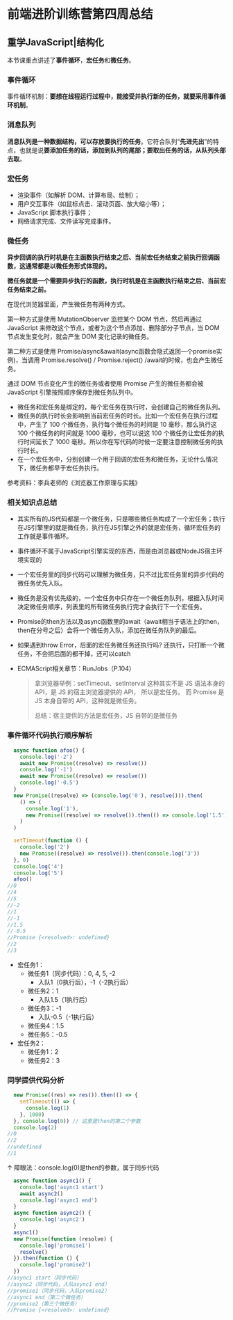 # 前端进阶训练营第四周总结

## 重学JavaScript|结构化

本节课重点讲述了**事件循环**，**宏任务**和**微任务**。

### 事件循环

事件循环机制：**要想在线程运行过程中，能接受并执行新的任务，就要采用事件循环机制**。

### 消息队列

**消息队列是一种数据结构，可以存放要执行的任务**。它符合队列“**先进先出**”的特点，也就是说**要添加任务的话，添加到队列的尾部；要取出任务的话，从队列头部去取**。

### 宏任务

- 渲染事件（如解析 DOM、计算布局、绘制）；
- 用户交互事件（如鼠标点击、滚动页面、放大缩小等）；
- JavaScript 脚本执行事件；
- 网络请求完成、文件读写完成事件。

### 微任务

**异步回调的执行时机是在主函数执行结束之后、当前宏任务结束之前执行回调函数，这通常都是以微任务形式体现的。**

**微任务就是一个需要异步执行的函数，执行时机是在主函数执行结束之后、当前宏任务结束之前。**

在现代浏览器里面，产生微任务有两种方式。

第一种方式是使用 MutationObserver 监控某个 DOM 节点，然后再通过 JavaScript 来修改这个节点，或者为这个节点添加、删除部分子节点，当 DOM 节点发生变化时，就会产生 DOM 变化记录的微任务。

第二种方式是使用 Promise/async&await(async函数会隐式返回一个promise实例)，当调用 Promise.resolve() / Promise.reject() /await的时候，也会产生微任务。

通过 DOM 节点变化产生的微任务或者使用 Promise 产生的微任务都会被 JavaScript 引擎按照顺序保存到微任务队列中。

- 微任务和宏任务是绑定的，每个宏任务在执行时，会创建自己的微任务队列。
- 微任务的执行时长会影响到当前宏任务的时长。比如一个宏任务在执行过程中，产生了 100 个微任务，执行每个微任务的时间是 10 毫秒，那么执行这 100 个微任务的时间就是 1000 毫秒，也可以说这 100 个微任务让宏任务的执行时间延长了 1000 毫秒。所以你在写代码的时候一定要注意控制微任务的执行时长。
- 在一个宏任务中，分别创建一个用于回调的宏任务和微任务，无论什么情况下，微任务都早于宏任务执行。

参考资料：李兵老师的《浏览器工作原理与实践》

### 相关知识点总结

- 其实所有的JS代码都是一个微任务，只是哪些微任务构成了一个宏任务；执行在JS引擎里的就是微任务，执行在JS引擎之外的就是宏任务，循环宏任务的工作就是事件循环。

- 事件循环不属于JavaScript引擎实现的东西，而是由浏览器或NodeJS宿主环境实现的

- 一个宏任务里的同步代码可以理解为微任务，只不过比宏任务里的异步代码的微任务优先入队。

- 微任务是没有优先级的，一个宏任务中只存在一个微任务队列，根据入队时间决定微任务顺序，列表里的所有微任务执行完才会执行下一个宏任务。

- Promise的then方法以及async函数里的await（await相当于语法上的then，then在分号之后）会将一个微任务入队，添加在微任务队列的最后。

- 如果遇到throw Error，后面的宏任务微任务还执行吗?
  还执行，只打断一个微任务，不会把后面的都干掉，还可以catch

- ECMAScript相关章节：RunJobs（P.104）

  > 拿浏览器举例：setTimeout、setInterval 这种其实不是 JS 语法本身的 API，是 JS 的宿主浏览器提供的 API， 所以是宏任务。 而 Promise 是 JS 本身自带的 API，这种就是微任务。
  >
  > 总结：宿主提供的方法是宏任务，JS 自带的是微任务

### 事件循环代码执行顺序解析

```javascript
  async function afoo() {
    console.log('-2')
    await new Promise((resolve) => resolve())
    console.log('-1')
    await new Promise((resolve) => resolve())
    console.log('-0.5')
  }
  new Promise((resolve) => (console.log('0'), resolve())).then(
    () => (
      console.log('1'),
      new Promise((resolve) => resolve()).then(() => console.log('1.5'))
    )
  )

  setTimeout(function () {
    console.log('2')
    new Promise((resolve) => resolve()).then(console.log('3'))
  }, 0)
  console.log('4')
  console.log('5')
  afoo()
//0
//4
//5
//-2
//1
//-1
//1.5
//-0.5
//Promise {<resolved>: undefined}
//2
//3

```

- 宏任务1：
  - 微任务1（同步代码）：0, 4, 5, -2
    - 入队1（0执行后），-1（-2执行后）
  - 微任务2：1
    - 入队1.5（1执行后）
  - 微任务3：-1
    - 入队-0.5（-1执行后）
  - 微任务4：1.5
  - 微任务5：-0.5
- 宏任务2：
  - 微任务1：2
  - 微任务2：3

### 同学提供代码分析

```javascript
  new Promise((res) => res()).then(() => {
    setTimeout(() => {
      console.log(1)
    }, 1000)
  }, console.log(0)) // 这里是then的第二个参数
  console.log(2)
//0
//2
//undefined
//1
```

↑ 障眼法：console.log(0)是then的参数，属于同步代码

```javascript
  async function async1() {
    console.log('async1 start')
    await async2()
    console.log('async1 end')
  }
  async function async2() {
    console.log('async2')
  }
  async1()
  new Promise(function (resolve) {
    console.log('promise1')
    resolve()
  }).then(function () {
    console.log('promise2')
  })
//async1 start（同步代码）
//async2（同步代码，入队async1 end）
//promise1（同步代码，入队promise2）
//async1 end（第二个微任务）
//promise2（第三个微任务）
//Promise {<resolved>: undefined}
```



